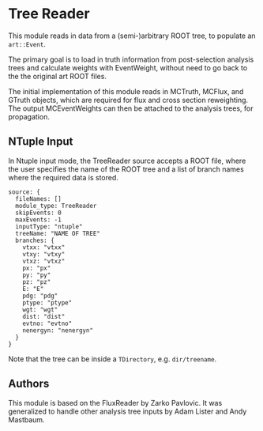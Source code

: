 Tree Reader
===========
This module reads in data from a (semi-)arbitrary ROOT tree, to populate
an `art::Event`.

The primary goal is to load in truth information from post-selection analysis
trees and calculate weights with EventWeight, without need to go back to the
the original art ROOT files.

The initial implementation of this module reads in MCTruth, MCFlux, and GTruth
objects, which are required for flux and cross section reweighting. The output
MCEventWeights can then be attached to the analysis trees, for propagation.

NTuple Input
------------
In Ntuple input mode, the TreeReader source accepts a ROOT file, where the
user specifies the name of the ROOT tree and a list of branch names where the
required data is stored.

    source: {
      fileNames: []
      module_type: TreeReader
      skipEvents: 0
      maxEvents: -1
      inputType: "ntuple"
      treeName: "NAME OF TREE"
      branches: {
        vtxx: "vtxx"
        vtxy: "vtxy"
        vtxz: "vtxz"
        px: "px"
        py: "py"
        pz: "pz"
        E: "E"
        pdg: "pdg"
        ptype: "ptype"
        wgt: "wgt"
        dist: "dist"
        evtno: "evtno"
        nenergyn: "nenergyn"
      }
    }

Note that the tree can be inside a `TDirectory`, e.g. `dir/treename`.

Authors
-------
This module is based on the FluxReader by Zarko Pavlovic. It was generalized
to handle other analysis tree inputs by Adam Lister and Andy Mastbaum.

